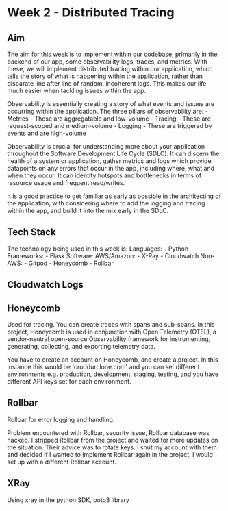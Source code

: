# Week 2 - Distributed Tracing

## Aim
The aim for this week is to implement within our codebase, primarily in the backend of our app, some observability logs, traces, and metrics.
With these, we will implement distributed tracing within our application, which tells the story of what is happening within the application, 
rather than disparate line after line of random, incoherent logs. This makes our life much easier when tackling issues within the app.

Observability is essentially creating a story of what events and issues are occurring within the application.
The three pillars of observability are:
    - Metrics
        - These are aggregatable and low-volume
    - Tracing
        - These are request-scoped and medium-volume
    - Logging
        - These are triggered by events and are high-volume

Observability is crucial for understanding more about your application throughout the Software Development Life Cycle (SDLC). It can discern the 
health of a system or application, gather metrics and logs which provide datapoints on any errors that occur in the app, including where, what and when
they occur. It can identify hotspots and bottlenecks in terms of resource usage and frequent read/writes.

It is a good practice to get familiar as early as possible in the architecting of the application, with considering where to add the logging and tracing
within the app, and build it into the mix early in the SDLC.

## Tech Stack
The technology being used in this week is:
Languages:
    - Python
Frameworks:
    - Flask
Software:
    AWS/Amazon:
        - X-Ray
        - Cloudwatch
    Non-AWS:
        - Gitpod
        - Honeycomb
        - Rollbar

## Cloudwatch Logs


## Honeycomb
Used for tracing. You can create traces with spans and sub-spans. 
In this project, Honeycomb is used in conjunction with Open Telemetry (OTEL),
a vendor-neutral open-source Observability framework for instrumenting, generating, 
collecting, and exporting telemetry data.

You have to create an account on Honeycomb, and create a project. In this instance this would be 'cruddurclone.com'
and you can set different environments e.g. production, 
development, staging, testing, and you have different API keys set for each environment.

## Rollbar
Rollbar for error logging and handling.

Problem encountered with Rollbar, security issue, Rollbar database was hacked. I stripped Rollbar from the project and waited for more updates on the situation. Their advice was to rotate keys. I shut my account with them and decided if I wanted to implement Rollbar again in the project, I would set up with a different Rollbar account.

## XRay
Using xray in the python SDK, boto3 library


